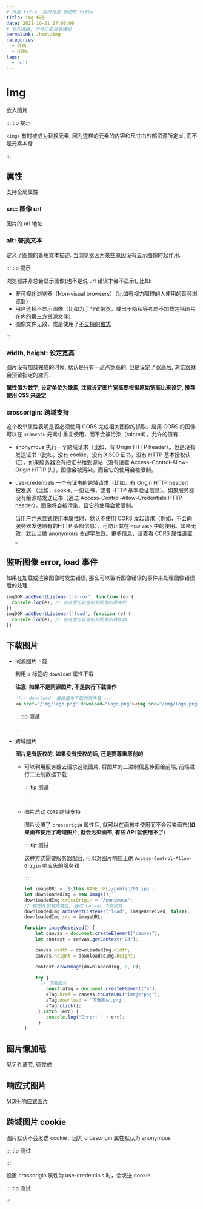 ```yaml
---
# 页面 title, 同时也是 侧边栏 title
title: img 标签
date: 2021-10-21 17:00:00
# 永久链接, 不与页面目录路径
permalink: /html/img
categories: 
  - 前端
  - HTML
tags: 
  - null
---
```


# Img

嵌入图片

::: tip 提示

`<img>` 有时被成为替换元素, 因为这样的元素的内容和尺寸由外部资源所定义, 而不是元素本身

:::

## 属性

支持全局属性

### src: 图像 url

图片的 url 地址

### alt: 替换文本

定义了图像的备用文本描述. 当浏览器因为某些原因没有显示图像时起作用.

::: tip 提示

浏览器并非总会显示图像(也不是说 url 错误才会不显示), 比如: 

* 非可视化浏览器（Non-visual browsers）（比如有视力障碍的人使用的音频浏览器）
* 用户选择不显示图像（比如为了节省带宽，或出于隐私等考虑不加载包括图片在内的第三方资源文件）
* 图像文件无效，或是使用了[不支持的格式](https://developer.mozilla.org/zh-CN/docs/Web/HTML/Element/img#supported_image_formats)

:::

### width, height: 设定宽高

图片没有加载完成的时候, 默认是只有一点点宽高的, 但是设定了宽高后, 浏览器就会预留指定的空间.

**属性值为数字, 设定单位为像素, 注意设定图片宽高要根据原始宽高比来设定, 推荐使用 CSS 来设定** 

### crossorigin:  跨域支持

这个枚举属性表明是否必须使用 CORS 完成相关图像的抓取。启用 CORS 的图像 可以在 `<canvas>` 元素中重复使用，而不会被污染（tainted）。允许的值有：

* anonymous
  执行一个跨域请求（比如，有 Origin HTTP header）。但是没有发送证书（比如，没有 cookie，没有 X.509 证书，没有 HTTP 基本授权认证）。如果服务器没有把证书给到源站（没有设置 Access-Control-Allow-Origin HTTP 头），图像会被污染，而且它的使用会被限制。

* use-credentials
  一个有证书的跨域请求（比如，有 Origin HTTP header）被发送 （比如，cookie, 一份证书，或者 HTTP 基本验证信息）。如果服务器没有给源站发送证书（通过 Access-Control-Allow-Credentials HTTP header），图像将会被污染，且它的使用会受限制。
  
  当用户并未显式使用本属性时，默认不使用 CORS 发起请求（例如，不会向服务器发送原有的HTTP 头部信息），可防止其在 `<canvas>` 中的使用。如果无效，默认当做 anonymous 关键字生效。更多信息，请查看 CORS 属性设置 。

## 监听图像 error, load 事件

如果在加载或渲染图像时发生错误, 那么可以监听图像错误的事件来处理图像错误后的处理

```js
imgDOM.addEventListener('error', function (e) {
  console.log(e); // 在这里可以监听到图像加载失败
})
imgDOM.addEventListener('load', function (e) {
  console.log(e); // 在这里可以监听到图像加载成功
})
```

## 下载图片

* 同源图片下载

  利用 a 标签的 `download` 属性下载

  **注意: 如果不是同源图片, 不是执行下载操作**

  ```html
  <!-- download: 属性值为下载的文件名 -->
  <a href="/img/logo.png" download="logo.png"><img src="/img/logo.png" alt=""></a>
  ```

  ::: tip 测试

  <html-test type="imgUpdate" />

  :::

* 跨域图片

  **图片是有版权的, 如果没有授权的话, 还是要尊重原创的**

  * 可以利用服务器去请求这张图片, 将图片的二进制信息传回给前端, 前端进行二进制数据下载

    ::: tip 测试

    <html-test type="imgUpdateNode" />

    :::

  * 图片启动 `CORS` 跨域支持

    图片设置了 `crossorigin` 属性后, 就可以在画布中使用而不会污染画布(**如果画布使用了跨域图片, 就会污染画布, 有些 API 就使用不了**)

    ::: tip 测试

    这种方式需要服务器配合, 可以对图片响应正确 `Access-Control-Allow-Origin` 响应头的服务器
  
    <html-test type="imgUpdate" status="cors" />
  
    :::
  
    ```js
    let imageURL = `${this.BASE_URL}/public/01.jpg`;
    let downloadedImg = new Image();``
    downloadedImg.crossOrigin = "Anonymous";
    // 在图片加载完成后, 通过 canvas 下载图片
    downloadedImg.addEventListener("load", imageReceived, false);
    downloadedImg.src = imageURL;
    
    function imageReceived() {
    	let canvas = document.createElement("canvas");
    	let context = canvas.getContext("2d");
    
        canvas.width = downloadedImg.width;
        canvas.height = downloadedImg.height;
    
        context.drawImage(downloadedImg, 0, 0);
    
        try {
          // 下载图片
          	const aTag = document.createElement("a");
          	aTag.href = canvas.toDataURL("image/png");
          	aTag.download = '下载图片.png';
          	aTag.click();
         } catch (err) {
          	console.log("Error: " + err);
         }
    }
    ```
  
    

## 图片懒加载

见另外章节, 待完成

## 响应式图片

[MDN-响应式图片](https://developer.mozilla.org/zh-CN/docs/Learn/HTML/Multimedia_and_embedding/Responsive_images)

## 跨域图片 cookie

图片默认不会发送 cookie，因为 crossorigin 属性默认为 anonymous

::: tip 测试

<html-test type="imgCookie" status="anonymous" />

:::

设置 crossorigin 属性为 use-credentials 时，会发送 cookie

::: tip 测试

<html-test type="imgCookie" status="use-credentials" />

:::
